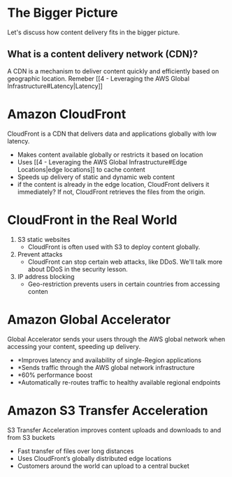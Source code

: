 # The Bigger Picture
Let's discuss how content delivery fits in the bigger picture.

## What is a content delivery network (CDN)?
A CDN is a mechanism to deliver content quickly and efficiently based on geographic location.
Remeber [[4 - Leveraging the AWS Global Infrastructure#Latency|Latency]]

# Amazon CloudFront
CloudFront is a CDN that delivers data and applications globally with low latency.
- Makes content available globally or restricts it based on location
- Uses [[4 - Leveraging the AWS Global Infrastructure#Edge Locations|edge locations]] to cache content
- Speeds up delivery of static and dynamic web content
- if the content is already in the edge location, CloudFront delivers it immediately? If not, CloudFront retrieves the files from the origin.

# CloudFront in the Real World
1. S3 static websites
	 - CloudFront is often used with S3 to deploy content globally.
2. Prevent attacks
	- CloudFront can stop certain web attacks, like DDoS. We'll talk more about DDoS in the security lesson.
3. IP address blocking
	- Geo-restriction prevents users in certain countries from accessing conten

# Amazon Global Accelerator
Global Accelerator sends your users through the AWS global network when accessing your content, speeding up delivery.
* *Improves latency and availability of single-Region applications
* *Sends traffic through the AWS global network infrastructure
* *60% performance boost
* *Automatically re-routes traffic to healthy available regional endpoints

# Amazon S3 Transfer Acceleration
S3 Transfer Acceleration improves content uploads and downloads to and from S3 buckets
- Fast transfer of files over long distances
- Uses CloudFront’s globally distributed edge locations
- Customers around the world can upload to a central bucket